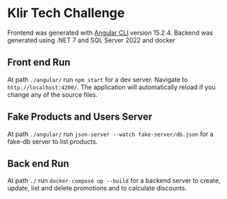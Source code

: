 # Klir Tech Challenge

Frontend was generated with [Angular CLI](https://github.com/angular/angular-cli) version 15.2.4.
Backend was generated using .NET 7 and SQL Server 2022 and docker

## Front end Run

At path `./angular/` run `npm start` for a dev server. Navigate to `http://localhost:4200/`. The application will automatically reload if you change any of the source files.

## Fake Products and Users Server

At path `./angular/` run `json-server --watch fake-server/db.json` for a fake-db server to list products.

## Back end Run

At path `./` run `docker-compose up --build` for a backend server to create, update, list and delete promotions and to calculate discounts.
